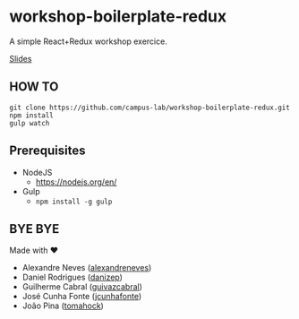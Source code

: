 # workshop-boilerplate-redux

A simple React+Redux workshop exercice.

[Slides](https://slides.com/guilhermecabral/bmw_v2/live#/)

## HOW TO 

```
git clone https://github.com/campus-lab/workshop-boilerplate-redux.git
npm install
gulp watch
```

## Prerequisites

+ NodeJS
    + https://nodejs.org/en/
+ Gulp
    + ```npm install -g gulp```

## BYE BYE

Made with ♥
+ Alexandre Neves ([alexandreneves](https://github.com/alexandreneves))
+ Daniel Rodrigues ([danizep](https://github.com/danizep))
+ Guilherme Cabral ([guivazcabral](https://github.com/guivazcabral))
+ José Cunha Fonte ([jcunhafonte](https://github.com/jcunhafonte))
+ João Pina ([tomahock](https://github.com/tomahock))
